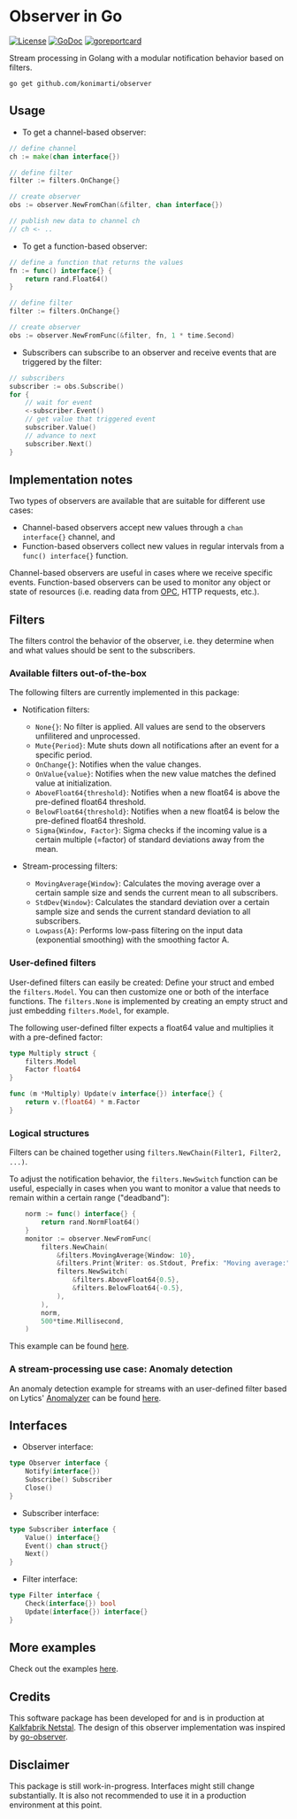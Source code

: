  # Observer in Go

[![License](http://img.shields.io/badge/license-MIT-red.svg?style=flat)](https://github.com/konimarti/observer/blob/master/LICENSE)
[![GoDoc](https://godoc.org/github.com/konimarti/observer?status.svg)](https://godoc.org/github.com/konimarti/observer)
[![goreportcard](https://goreportcard.com/badge/github.com/konimarti/observer)](https://goreportcard.com/report/github.com/konimarti/observer)

Stream processing in Golang with a modular notification behavior based on filters.

```go get github.com/konimarti/observer```

## Usage

* To get a channel-based observer:
```go
// define channel
ch := make(chan interface{})

// define filter
filter := filters.OnChange{}

// create observer
obs := observer.NewFromChan(&filter, chan interface{})

// publish new data to channel ch
// ch <- ..
```

* To get a function-based observer:
```go
// define a function that returns the values
fn := func() interface{} {
	return rand.Float64()
}

// define filter
filter := filters.OnChange{}

// create observer
obs := observer.NewFromFunc(&filter, fn, 1 * time.Second)
```

* Subscribers can subscribe to an observer and receive events that are triggered by the filter:
```go
// subscribers
subscriber := obs.Subscribe()
for {
	// wait for event
	<-subscriber.Event()
	// get value that triggered event
	subscriber.Value()
	// advance to next
	subscriber.Next()
}

```

## Implementation notes

Two types of observers are available that are suitable for different use cases:
* Channel-based observers accept new values through a ```chan interface{}``` channel, and
* Function-based observers collect new values in regular intervals from a ```func() interface{}``` function.

Channel-based observers are useful in cases where we receive specific events. 
Function-based observers can be used to monitor any object or state of resources 
(i.e. reading data from [OPC](http://github.com/konimarti/opc), HTTP requests, etc.).

## Filters

The filters control the behavior of the observer, i.e. they determine when and what values should be sent to the subscribers.  

### Available filters out-of-the-box

The following filters are currently implemented in this package:
* Notification filters:
  - ```None{}```: No filter is applied. All values are send to the observers unfilitered and unprocessed.
  - ```Mute{Period}```: Mute shuts down all notifications after an event for a specific period.
  - ```OnChange{}```: Notifies when the value changes.
  - ```OnValue{value}```: Notifies when the new value matches the defined value at initialization. 
  - ```AboveFloat64{threshold}```: Notifies when a new float64 is above the pre-defined float64 threshold.
  - ```BelowFloat64{threshold}```: Notifies when a new float64 is below the pre-defined float64 threshold.
  - ```Sigma{Window, Factor}```: Sigma checks if the incoming value is a certain multiple (=factor) of standard deviations away from the mean.

* Stream-processing filters:
  - ```MovingAverage{Window}```: Calculates the moving average over a certain sample size and sends the current mean to all subscribers.
  - ```StdDev{Window}```: Calculates the standard deviation over a certain sample size and sends the current standard deviation to all subscribers.
  - ```Lowpass{A}```: Performs low-pass filtering on the input data (exponential smoothing) with the smoothing factor A. 

### User-defined filters

User-defined filters can easily be created: Define your struct and embed the ```filters.Model```. You can then customize one or both of the interface functions. 
The ```filters.None``` is implemented by creating an empty struct and just embedding ```filters.Model```, for example.

The following user-defined filter expects a float64 value and multiplies it with a pre-defined factor:
```go
type Multiply struct {
	filters.Model
	Factor float64
}

func (m *Multiply) Update(v interface{}) interface{} {
	return v.(float64) * m.Factor
}
```

### Logical structures

Filters can be chained together using ```filters.NewChain(Filter1, Filter2, ...)```. 

To adjust the notification behavior, the ```filters.NewSwitch``` function can be useful, especially in cases when you want 
to monitor a value that needs to remain within a certain range ("deadband"):
```go
	norm := func() interface{} {
		return rand.NormFloat64()
	}
	monitor := observer.NewFromFunc(
		filters.NewChain(
			&filters.MovingAverage{Window: 10},
			&filters.Print{Writer: os.Stdout, Prefix: "Moving average:"},
			filters.NewSwitch(
				&filters.AboveFloat64{0.5},
				&filters.BelowFloat64{-0.5},
			),
		),
		norm,
		500*time.Millisecond,
	)
```
This example can be found [here](http://github.com/konimarti/observer/tree/master/example/chain.go).

### A stream-processing use case: Anomaly detection 

An anomaly detection example for streams with an user-defined filter based on Lytics' [Anomalyzer](http://github.com/lytics/anomalyzer) 
can be found [here](http://github.com/konimarti/observer/tree/master/example/anomaly_detection.go).

## Interfaces

* Observer interface:
```go
type Observer interface {
	Notify(interface{})
	Subscribe() Subscriber
	Close()
}
```

* Subscriber interface:
```go
type Subscriber interface {
	Value() interface{}
	Event() chan struct{}
	Next()
}
```

* Filter interface:
```go
type Filter interface {
	Check(interface{}) bool
	Update(interface{}) interface{}
}
```

## More examples

Check out the examples [here](http://github.com/konimarti/observer/tree/master/example).

## Credits

This software package has been developed for and is in production at [Kalkfabrik Netstal](http://www.kfn.ch/en).
The design of this observer implementation was inspired by [go-observer](http://github.com/imkira/go-observer).

## Disclaimer

This package is still work-in-progress. Interfaces might still change substantially. It is also not recommended to use it in a production environment at this point.





